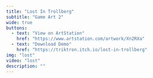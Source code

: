 ```yaml
---
title: "Lost In Trollberg"
subtitle: "Game Art 2"
wide: true
buttons:
  - text: "View on ArtStation"
    href: "https://www.artstation.com/artwork/Xn2RXa"
  - text: "Download Demo"
    href: "https://triktron.itch.io/lost-in-trollberg"
img: "lost"
video: "lost"
description: ""
---
```

